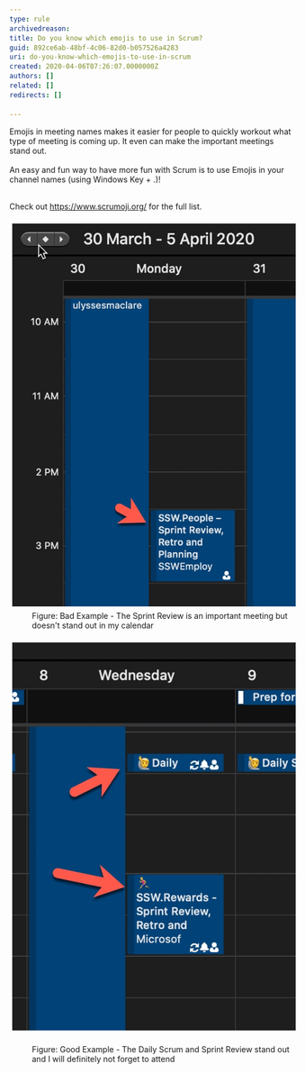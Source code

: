 ```yaml
---
type: rule
archivedreason: 
title: Do you know which emojis to use in Scrum?
guid: 892ce6ab-48bf-4c06-82d0-b057526a4283
uri: do-you-know-which-emojis-to-use-in-scrum
created: 2020-04-06T07:26:07.0000000Z
authors: []
related: []
redirects: []

---
```



Emojis in meeting names makes it easier for people to quickly workout what type of meeting is coming up. It even can make the important meetings stand out. <br><br>An easy and fun way to have more fun with Scrum is to use Emojis in your channel names (using Windows Key + .)!​<br><div><br></div><div>Check out <a href="https://www.scrumoji.org/">https://www.scrumoji.org/</a> for the full list.</div><div><br></div><div><img src="srumoji - bad example.jpg" alt="srumoji - bad example.jpg" style="margin:5px;" /><br></div><dd class="ssw15-rteElement-FigureBad">​​Figure: Bad Example - The Sprint Review is an important meeting but doesn't stand out in my calendar<br></dd><div><br></div><div><img src="scrumoji - good example.jpg" alt="scrumoji - good example.jpg" style="margin:5px;" /> </div><div><dd class="ssw15-rteElement-FigureGood">​​Figure: Good Example - The Daily Scrum and Sprint Review stand out and I will definitely not forget to attend<br></dd><br></div>
<br><excerpt class='endintro'></excerpt><br>



